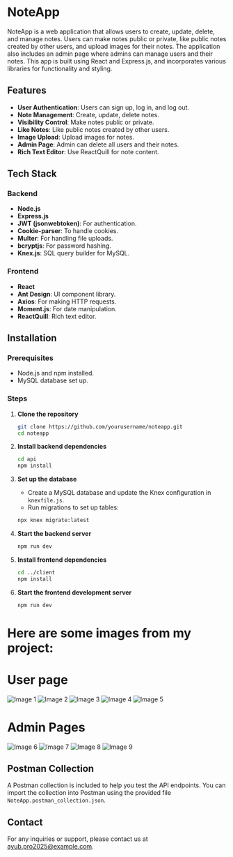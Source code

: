 # NoteApp

NoteApp is a web application that allows users to create, update, delete, and manage notes. Users can make notes public or private, like public notes created by other users, and upload images for their notes. The application also includes an admin page where admins can manage users and their notes. This app is built using React and Express.js, and incorporates various libraries for functionality and styling.

## Features

- **User Authentication**: Users can sign up, log in, and log out.
- **Note Management**: Create, update, delete notes.
- **Visibility Control**: Make notes public or private.
- **Like Notes**: Like public notes created by other users.
- **Image Upload**: Upload images for notes.
- **Admin Page**: Admin can delete all users and their notes.
- **Rich Text Editor**: Use ReactQuill for note content.

## Tech Stack

### Backend

- **Node.js**
- **Express.js**
- **JWT (jsonwebtoken)**: For authentication.
- **Cookie-parser**: To handle cookies.
- **Multer**: For handling file uploads.
- **bcryptjs**: For password hashing.
- **Knex.js**: SQL query builder for MySQL.

### Frontend

- **React**
- **Ant Design**: UI component library.
- **Axios**: For making HTTP requests.
- **Moment.js**: For date manipulation.
- **ReactQuill**: Rich text editor.

## Installation

### Prerequisites

- Node.js and npm installed.
- MySQL database set up.

### Steps

1. **Clone the repository**

   ```bash
   git clone https://github.com/yourusername/noteapp.git
   cd noteapp
   ```

2. **Install backend dependencies**

   ```bash
   cd api
   npm install
   ```

3. **Set up the database**

   - Create a MySQL database and update the Knex configuration in `knexfile.js`.
   - Run migrations to set up tables:

   ```bash
   npx knex migrate:latest
   ```

4. **Start the backend server**

   ```bash
   npm run dev
   ```

5. **Install frontend dependencies**

   ```bash
   cd ../client
   npm install
   ```

6. **Start the frontend development server**
   ```bash
   npm run dev
   ```


# Here are some images from my project:
# User page
![Image 1](https://github.com/roodyridar2/my-react-note-app/raw/main/images/1.png)
![Image 2](https://github.com/roodyridar2/my-react-note-app/raw/main/images/2.png)
![Image 3](https://github.com/roodyridar2/my-react-note-app/raw/main/images/3.png)
![Image 4](https://github.com/roodyridar2/my-react-note-app/raw/main/images/4.png)
![Image 5](https://github.com/roodyridar2/my-react-note-app/raw/main/images/5.png)

# Admin Pages
![Image 6](https://github.com/roodyridar2/my-react-note-app/raw/main/images/6.png)
![Image 7](https://github.com/roodyridar2/my-react-note-app/raw/main/images/7.png)
![Image 8](https://github.com/roodyridar2/my-react-note-app/raw/main/images/8.png)
![Image 9](https://github.com/roodyridar2/my-react-note-app/raw/main/images/9.png)


## Postman Collection

A Postman collection is included to help you test the API endpoints. You can import the collection into Postman using the provided file `NoteApp.postman_collection.json`.

## Contact

For any inquiries or support, please contact us at [ayub.pro2025@example.com](mailto:ayub.pro2025@gmail.com).
